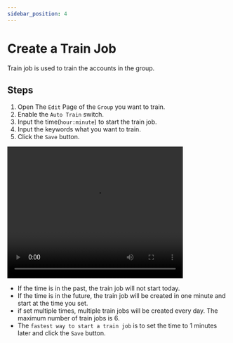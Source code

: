 ```yaml
---
sidebar_position: 4
---
```


# Create a Train Job

Train job is used to train the accounts in the group.

## Steps

1. Open The `Edit` Page of the `Group` you want to train.
2. Enable the `Auto Train` switch.
3. Input the time(`hour:minute`) to start the train job.
4. Input the keywords what you want to train.
5. Click the `Save` button.

<video src="https://r2.tikmatrix.com/train-0508.mp4" controls width="400" height="300"></video>

- If the time is in the past, the train job will not start today.
- If the time is in the future, the train job will be created in one minute and start at the time you set.
- if set multiple times, multiple train jobs will be created every day. The maximum number of train jobs is 6.
- The `fastest way to start a train job` is to set the time to 1 minutes later and click the `Save` button.
